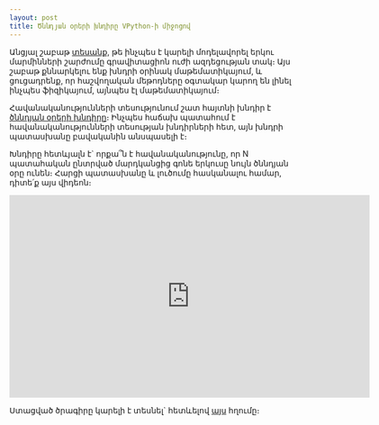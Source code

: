 ```yaml
---
layout: post
title: Ծննդյան օրերի խնդիրը VPython-ի միջոցով
---
```


Անցյալ շաբաթ [տեսանք](https://www.youtube.com/watch?v=3EIK0R4qK2s), թե ինչպես է կարելի մոդելավորել երկու մարմինների շարժումը գրավիտացիոն ուժի ազդեցության տակ։ Այս շաբաթ քննարկելու ենք խնդրի օրինակ մաթեմատիկայում, և ցուցադրենք, որ հաշվողական մեթոդները օգտակար կարող են լինել ինչպես ֆիզիկայում, այնպես էլ մաթեմատիկայում։

Հավանականությունների տեսությունում շատ հայտնի խնդիր է [ծննդյան օրերի խնդիրը](https://en.wikipedia.org/wiki/Birthday_problem)։ Ինչպես հաճախ պատահում է հավանականությունների տեսության խնդիրների հետ, այն խնդրի պատասխանը բավականին անսպասելի է։

Խնդիրը հետևյալն է` որքա՞ն է հավանականությունը, որ N պատահական ընտրված մարդկանցից գոնե երկուսը նույն ծննդյան օրը ունեն։ Հարցի պատասխանը և լուծումը հասկանալու համար, դիտե՛ք այս վիդեոն։

<iframe width="640" height="360" src="https://www.youtube.com/embed/yRv2Zhr15GE" frameborder="0" allowfullscreen></iframe>

Ստացված ծրագիրը կարելի է տեսնել` հետևելով [այս](https://github.com/cs4hs-am/code-library/blob/master/birthday_problem.py) հղումը։
